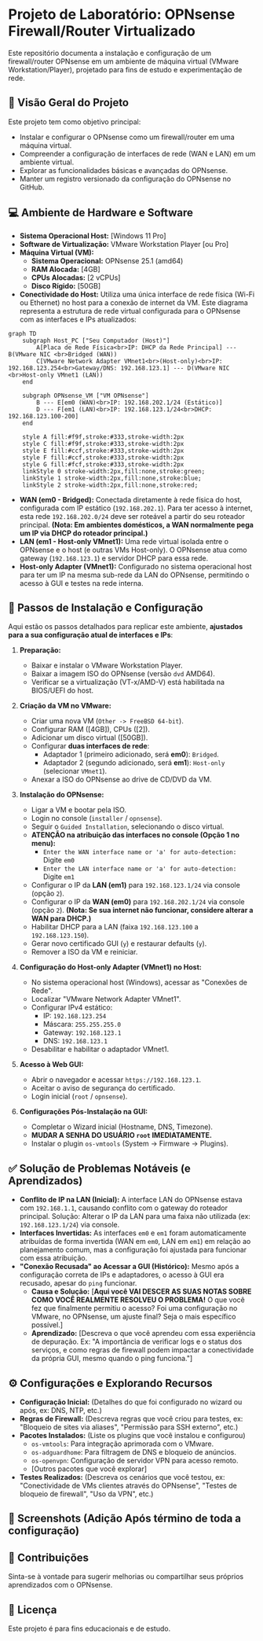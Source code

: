 # Projeto de Laboratório: OPNsense Firewall/Router Virtualizado

Este repositório documenta a instalação e configuração de um firewall/router OPNsense em um ambiente de máquina virtual (VMware Workstation/Player), projetado para fins de estudo e experimentação de rede.

## 📝 Visão Geral do Projeto

Este projeto tem como objetivo principal:
* Instalar e configurar o OPNsense como um firewall/router em uma máquina virtual.
* Compreender a configuração de interfaces de rede (WAN e LAN) em um ambiente virtual.
* Explorar as funcionalidades básicas e avançadas do OPNsense.
* Manter um registro versionado da configuração do OPNsense no GitHub.

## 💻 Ambiente de Hardware e Software

* **Sistema Operacional Host:** [Windows 11 Pro]
* **Software de Virtualização:** VMware Workstation Player [ou Pro]
* **Máquina Virtual (VM):**
    * **Sistema Operacional:** OPNsense 25.1 (amd64)
    * **RAM Alocada:** [4GB]
    * **CPUs Alocadas:** [2 vCPUs]
    * **Disco Rígido:** [50GB]
* **Conectividade do Host:** Utiliza uma única interface de rede física (Wi-Fi ou Ethernet) no host para a conexão de internet da VM.
Este diagrama representa a estrutura de rede virtual configurada para o OPNsense com as interfaces e IPs atualizados:

```mermaid
graph TD
    subgraph Host_PC ["Seu Computador (Host)"]
        A[Placa de Rede Física<br>IP: DHCP da Rede Principal] --- B(VMware NIC <br>Bridged (WAN))
        C[VMware Network Adapter VMnet1<br>(Host-only)<br>IP: 192.168.123.254<br>Gateway/DNS: 192.168.123.1] --- D(VMware NIC <br>Host-only VMnet1 (LAN))
    end

    subgraph OPNsense_VM ["VM OPNsense"]
        B --- E[em0 (WAN)<br>IP: 192.168.202.1/24 (Estático)]
        D --- F[em1 (LAN)<br>IP: 192.168.123.1/24<br>DHCP: 192.168.123.100-200]
    end

    style A fill:#f9f,stroke:#333,stroke-width:2px
    style C fill:#f9f,stroke:#333,stroke-width:2px
    style E fill:#ccf,stroke:#333,stroke-width:2px
    style F fill:#ccf,stroke:#333,stroke-width:2px
    style G fill:#fcf,stroke:#333,stroke-width:2px
    linkStyle 0 stroke-width:2px,fill:none,stroke:green;
    linkStyle 1 stroke-width:2px,fill:none,stroke:blue;
    linkStyle 2 stroke-width:2px,fill:none,stroke:red;
```

* **WAN (em0 - Bridged):** Conectada diretamente à rede física do host, configurada com IP estático (`192.168.202.1`). Para ter acesso à internet, esta rede `192.168.202.0/24` deve ser roteável a partir do seu roteador principal. **(Nota: Em ambientes domésticos, a WAN normalmente pega um IP via DHCP do roteador principal.)**
* **LAN (em1 - Host-only VMnet1):** Uma rede virtual isolada entre o OPNsense e o host (e outras VMs Host-only). O OPNsense atua como gateway (`192.168.123.1`) e servidor DHCP para essa rede.
* **Host-only Adapter (VMnet1):** Configurado no sistema operacional host para ter um IP na mesma sub-rede da LAN do OPNsense, permitindo o acesso à GUI e testes na rede interna.

## 🚀 Passos de Instalação e Configuração

Aqui estão os passos detalhados para replicar este ambiente, **ajustados para a sua configuração atual de interfaces e IPs**:

1.  **Preparação:**
    * Baixar e instalar o VMware Workstation Player.
    * Baixar a imagem ISO do OPNsense (versão `dvd` AMD64).
    * Verificar se a virtualização (VT-x/AMD-V) está habilitada na BIOS/UEFI do host.

2.  **Criação da VM no VMware:**
    * Criar uma nova VM (`Other -> FreeBSD 64-bit`).
    * Configurar RAM ([4GB]), CPUs ([2]).
    * Adicionar um disco virtual ([50GB]).
    * Configurar **duas interfaces de rede**:
        * Adaptador 1 (primeiro adicionado, será **em0**): `Bridged`.
        * Adaptador 2 (segundo adicionado, será **em1**): `Host-only` (selecionar `VMnet1`).
    * Anexar a ISO do OPNsense ao drive de CD/DVD da VM.

3.  **Instalação do OPNsense:**
    * Ligar a VM e bootar pela ISO.
    * Login no console (`installer` / `opnsense`).
    * Seguir o `Guided Installation`, selecionando o disco virtual.
    * **ATENÇÃO na atribuição das interfaces no console (Opção 1 no menu):**
        * `Enter the WAN interface name or 'a' for auto-detection:` Digite `em0`
        * `Enter the LAN interface name or 'a' for auto-detection:` Digite `em1`
    * Configurar o IP da **LAN (em1)** para `192.168.123.1/24` via console (opção `2`).
    * Configurar o IP da **WAN (em0)** para `192.168.202.1/24` via console (opção `2`). **(Nota: Se sua internet não funcionar, considere alterar a WAN para DHCP.)**
    * Habilitar DHCP para a LAN (faixa `192.168.123.100` a `192.168.123.150`).
    * Gerar novo certificado GUI (`y`) e restaurar defaults (`y`).
    * Remover a ISO da VM e reiniciar.

4.  **Configuração do Host-only Adapter (VMnet1) no Host:**
    * No sistema operacional host (Windows), acessar as "Conexões de Rede".
    * Localizar "VMware Network Adapter VMnet1".
    * Configurar IPv4 estático:
        * IP: `192.168.123.254`
        * Máscara: `255.255.255.0`
        * Gateway: `192.168.123.1`
        * DNS: `192.168.123.1`
    * Desabilitar e habilitar o adaptador VMnet1.

5.  **Acesso à Web GUI:**
    * Abrir o navegador e acessar `https://192.168.123.1`.
    * Aceitar o aviso de segurança do certificado.
    * Login inicial (`root` / `opnsense`).

6.  **Configurações Pós-Instalação na GUI:**
    * Completar o Wizard inicial (Hostname, DNS, Timezone).
    * **MUDAR A SENHA DO USUÁRIO `root` IMEDIATAMENTE.**
    * Instalar o plugin `os-vmtools` (System -> Firmware -> Plugins).

## ✅ Solução de Problemas Notáveis (e Aprendizados)

* **Conflito de IP na LAN (Inicial):** A interface LAN do OPNsense estava com `192.168.1.1`, causando conflito com o gateway do roteador principal. Solução: Alterar o IP da LAN para uma faixa não utilizada (ex: `192.168.123.1/24`) via console.
* **Interfaces Invertidas:** As interfaces `em0` e `em1` foram automaticamente atribuídas de forma invertida (WAN em `em0`, LAN em `em1`) em relação ao planejamento comum, mas a configuração foi ajustada para funcionar com essa atribuição.
* **"Conexão Recusada" ao Acessar a GUI (Histórico):** Mesmo após a configuração correta de IPs e adaptadores, o acesso à GUI era recusado, apesar do `ping` funcionar.
    * **Causa e Solução:** [**Aqui você VAI DESCER AS SUAS NOTAS SOBRE COMO VOCÊ REALMENTE RESOLVEU O PROBLEMA!** O que você fez que finalmente permitiu o acesso? Foi uma configuração no VMware, no OPNsense, um ajuste final? Seja o mais específico possível.]
    * **Aprendizado:** [Descreva o que você aprendeu com essa experiência de depuração. Ex: "A importância de verificar logs e o status dos serviços, e como regras de firewall podem impactar a conectividade da própria GUI, mesmo quando o ping funciona."]

## ⚙️ Configurações e Explorando Recursos

* **Configuração Inicial:** (Detalhes do que foi configurado no wizard ou após, ex: DNS, NTP, etc.)
* **Regras de Firewall:** (Descreva regras que você criou para testes, ex: "Bloqueio de sites via aliases", "Permissão para SSH externo", etc.)
* **Pacotes Instalados:** (Liste os plugins que você instalou e configurou)
    * `os-vmtools`: Para integração aprimorada com o VMware.
    * `os-adguardhome`: Para filtragem de DNS e bloqueio de anúncios.
    * `os-openvpn`: Configuração de servidor VPN para acesso remoto.
    * [Outros pacotes que você explorar]
* **Testes Realizados:** (Descreva os cenários que você testou, ex: "Conectividade de VMs clientes através do OPNsense", "Testes de bloqueio de firewall", "Uso da VPN", etc.)

## 📸 Screenshots (Adição Após término de toda a configuração)


## 🤝 Contribuições

Sinta-se à vontade para sugerir melhorias ou compartilhar seus próprios aprendizados com o OPNsense.

## 📝 Licença

Este projeto é para fins educacionais e de estudo.
